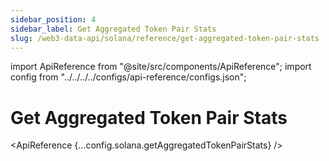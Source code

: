 ```yaml
---
sidebar_position: 4
sidebar_label: Get Aggregated Token Pair Stats
slug: /web3-data-api/solana/reference/get-aggregated-token-pair-stats
---
```


import ApiReference from "@site/src/components/ApiReference";
import config from "../../../../configs/api-reference/configs.json";

# Get Aggregated Token Pair Stats

<ApiReference {...config.solana.getAggregatedTokenPairStats} />

